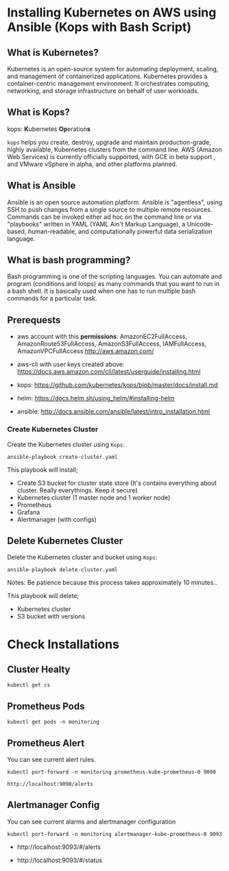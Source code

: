 # Installing Kubernetes on AWS using Ansible (Kops with Bash Script)

## What is Kubernetes?
Kubernetes is an open-source system for automating deployment, scaling, and management of containerized applications. Kubernetes provides a container-centric management environment. It orchestrates computing, networking, and storage infrastructure on behalf of user workloads.

## What is Kops?
kops: **K**ubernetes **Op**eration**s**

`kops` helps you create, destroy, upgrade and maintain production-grade, highly available, Kubernetes clusters from the command line. AWS (Amazon Web Services) is currently officially supported, with GCE in beta support , and VMware vSphere in alpha, and other platforms planned.

## What is Ansible
Ansible is an open source automation platform. Ansible is "agentless", using SSH to push changes from a single source to multiple remote resources. Commands can be invoked either ad hoc on the command line or via "playbooks" written in YAML (YAML Ain't Markup Language), a Unicode-based, human-readable, and computationally powerful data serialization language.

## What is bash programming?
Bash programming is one of the scripting languages. You can automate and program (conditions and loops) as many commands that you want to run in a bash shell. It is basically used when one has to run multiple bash commands for a particular task.

## Prerequests

- aws account with this **permissions**: AmazonEC2FullAccess, AmazonRoute53FullAccess, AmazonS3FullAccess, IAMFullAccess, AmazonVPCFullAccess http://aws.amazon.com/

- aws-cli with user keys created above: https://docs.aws.amazon.com/cli/latest/userguide/installing.html

- kops: https://github.com/kubernetes/kops/blob/master/docs/install.md

- helm: https://docs.helm.sh/using_helm/#installing-helm

- ansible: http://docs.ansible.com/ansible/latest/intro_installation.html


### Create Kubernetes Cluster

Create the Kubernetes cluster using `Kops`:
```
ansible-playbook create-cluster.yaml
```

This playbook will install;
- Create S3 bucket for cluster state store (It's contains everything about cluster. Really everythings. Keep it secure)
- Kubernetes cluster (1 master node and 1 worker node)
- Prometheus
- Grafana
- Alertmanager (with configs)

## Delete Kubernetes Cluster

Delete the Kubernetes cluster and bucket using `Kops`: 
```
ansible-playbook delete-cluster.yaml
```
Notes: Be patience because this process takes approximately 10 minutes..

This playbook will delete;
- Kubernetes cluster
- S3 bucket with versions

# Check Installations

## Cluster Healty
```
kubectl get cs
```
## Prometheus Pods
```
kubectl get pods -n monitoring
```
## Prometheus Alert
You can see current alert rules.
```
kubectl port-forward -n monitoring prometheus-kube-prometheus-0 9090
```
```
http://localhost:9090/alerts
```
## Alertmanager Config
You can see current alarms and alertmanager configuration
```
kubectl port-forward -n monitoring alertmanager-kube-prometheus-0 9093
```
- http://localhost:9093/#/alerts

- http://localhost:9093/#/status